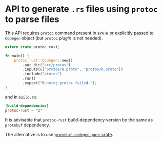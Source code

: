 <!-- cargo-sync-readme start -->

# API to generate `.rs` files using `protoc` to parse files

This API requires `protoc` command present in `$PATH`
or explicitly passed to `Codegen` object
(but `protoc` *plugin* is not needed).

```rust
extern crate protoc_rust;

fn main() {
    protoc_rust::Codegen::new()
        .out_dir("src/protos")
        .inputs(&["protos/a.proto", "protos/b.proto"])
        .include("protos")
        .run()
        .expect("Running protoc failed.");
}
```

and in `build.rs`:

```toml
[build-dependencies]
protoc-rust = "2"
```

It is advisable that `protoc-rust` build-dependency version be the same as
`protobuf` dependency.

The alternative is to use
[`protobuf-codegen-pure` crate](https://docs.rs/protobuf-codegen-pure).

<!-- cargo-sync-readme end -->
